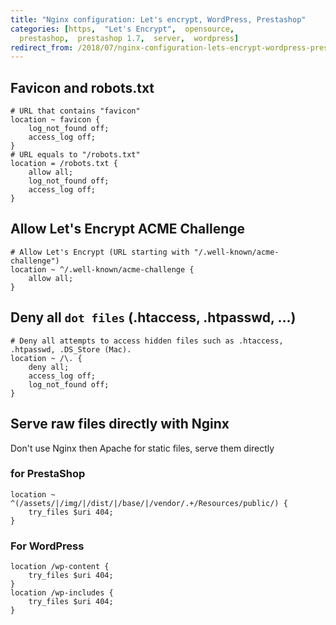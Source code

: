 ```yaml
---
title: "Nginx configuration: Let's encrypt, WordPress, Prestashop"
categories: [https,  "Let's Encrypt",  opensource,
  prestashop,  prestashop 1.7,  server,  wordpress]
redirect_from: /2018/07/nginx-configuration-lets-encrypt-wordpress-prestashop/
---
```


## Favicon and robots.txt

```nginx
# URL that contains "favicon"
location ~ favicon {
	log_not_found off;
	access_log off;
}
# URL equals to "/robots.txt"
location = /robots.txt {
	allow all;
	log_not_found off;
	access_log off;
}
```

## Allow Let's Encrypt ACME Challenge

```nginx
# Allow Let's Encrypt (URL starting with "/.well-known/acme-challenge")
location ~ ^/.well-known/acme-challenge {
	allow all;
}
```

## Deny all `dot files` (.htaccess, .htpasswd, &#8230;)

```nginx
# Deny all attempts to access hidden files such as .htaccess, .htpasswd, .DS_Store (Mac).
location ~ /\. {
	deny all;
	access_log off;
	log_not_found off;
}
```

## Serve raw files directly with Nginx

Don't use Nginx then Apache for static files, serve them directly

### for PrestaShop

```nginx
location ~ ^(/assets/|/img/|/dist/|/base/|/vendor/.+/Resources/public/) {
	try_files $uri 404;
}
```

### For WordPress

```nginx
location /wp-content {
	try_files $uri 404;
}
location /wp-includes {
	try_files $uri 404;
}
```
